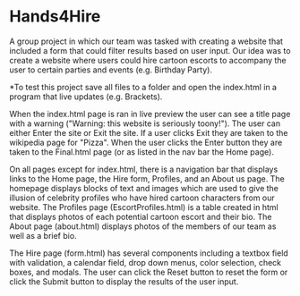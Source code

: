 # Hands4Hire
A group project in which our team was tasked with creating a website that included a form that could filter results based on user input. Our idea was to create a website where users could hire cartoon escorts to accompany the user to certain parties and events (e.g. Birthday Party).

*To test this project save all files to a folder and open the index.html in a program that live updates (e.g. Brackets).

When the index.html page is ran in live preview the user can see a title page with a warning ("Warning: this website is seriously toony!"). The user can either Enter the site or Exit the site. If a user clicks Exit they are taken to the wikipedia page for "Pizza". When the user clicks the Enter button they are taken to the Final.html page (or as listed in the nav bar the Home page). 

On all pages except for index.html, there is a navigation bar that displays links to the Home page, the Hire form, Profiles, and an About us page. The homepage displays blocks of text and images which are used to give the illusion of celebrity profiles who have hired cartoon characters from our website. The Profiles page (EscortProfiles.html) is a table created in html that displays photos of each potential cartoon escort and their bio. The About page (about.html) displays photos of the members of our team as well as a brief bio.

The Hire page (form.html) has several components including a textbox field with validation, a calendar field, drop down menus, color selection, check boxes, and modals. The user can click the Reset button to reset the form or click the Submit button to display the results of the user input.
